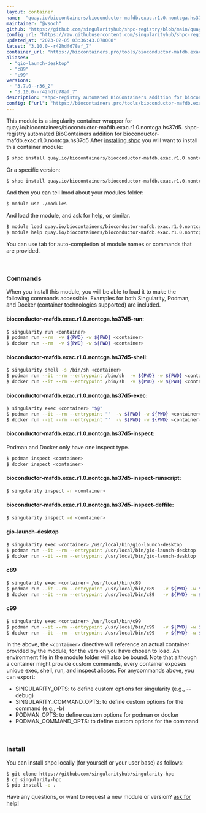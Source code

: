 ```yaml
---
layout: container
name:  "quay.io/biocontainers/bioconductor-mafdb.exac.r1.0.nontcga.hs37d5"
maintainer: "@vsoch"
github: "https://github.com/singularityhub/shpc-registry/blob/main/quay.io/biocontainers/bioconductor-mafdb.exac.r1.0.nontcga.hs37d5/container.yaml"
config_url: "https://raw.githubusercontent.com/singularityhub/shpc-registry/main/quay.io/biocontainers/bioconductor-mafdb.exac.r1.0.nontcga.hs37d5/container.yaml"
updated_at: "2023-02-05 03:36:43.078008"
latest: "3.10.0--r42hdfd78af_7"
container_url: "https://biocontainers.pro/tools/bioconductor-mafdb.exac.r1.0.nontcga.hs37d5"
aliases:
 - "gio-launch-desktop"
 - "c89"
 - "c99"
versions:
 - "3.7.0--r36_2"
 - "3.10.0--r42hdfd78af_7"
description: "shpc-registry automated BioContainers addition for bioconductor-mafdb.exac.r1.0.nontcga.hs37d5"
config: {"url": "https://biocontainers.pro/tools/bioconductor-mafdb.exac.r1.0.nontcga.hs37d5", "maintainer": "@vsoch", "description": "shpc-registry automated BioContainers addition for bioconductor-mafdb.exac.r1.0.nontcga.hs37d5", "latest": {"3.10.0--r42hdfd78af_7": "sha256:336fa7d2138bf6b7eb01f3380de8b821940315e2a4b9d7f016f9c2c616bef2a6"}, "tags": {"3.7.0--r36_2": "sha256:efeadbea4c2aff1fb96ceca69a7ad0e222dbfe12092c14e9b0319a3f314604ce", "3.10.0--r42hdfd78af_7": "sha256:336fa7d2138bf6b7eb01f3380de8b821940315e2a4b9d7f016f9c2c616bef2a6"}, "docker": "quay.io/biocontainers/bioconductor-mafdb.exac.r1.0.nontcga.hs37d5", "aliases": {"gio-launch-desktop": "/usr/local/bin/gio-launch-desktop", "c89": "/usr/local/bin/c89", "c99": "/usr/local/bin/c99"}}
---
```


This module is a singularity container wrapper for quay.io/biocontainers/bioconductor-mafdb.exac.r1.0.nontcga.hs37d5.
shpc-registry automated BioContainers addition for bioconductor-mafdb.exac.r1.0.nontcga.hs37d5
After [installing shpc](#install) you will want to install this container module:


```bash
$ shpc install quay.io/biocontainers/bioconductor-mafdb.exac.r1.0.nontcga.hs37d5
```

Or a specific version:

```bash
$ shpc install quay.io/biocontainers/bioconductor-mafdb.exac.r1.0.nontcga.hs37d5:3.10.0--r42hdfd78af_7
```

And then you can tell lmod about your modules folder:

```bash
$ module use ./modules
```

And load the module, and ask for help, or similar.

```bash
$ module load quay.io/biocontainers/bioconductor-mafdb.exac.r1.0.nontcga.hs37d5/3.10.0--r42hdfd78af_7
$ module help quay.io/biocontainers/bioconductor-mafdb.exac.r1.0.nontcga.hs37d5/3.10.0--r42hdfd78af_7
```

You can use tab for auto-completion of module names or commands that are provided.

<br>

### Commands

When you install this module, you will be able to load it to make the following commands accessible.
Examples for both Singularity, Podman, and Docker (container technologies supported) are included.

#### bioconductor-mafdb.exac.r1.0.nontcga.hs37d5-run:

```bash
$ singularity run <container>
$ podman run --rm  -v ${PWD} -w ${PWD} <container>
$ docker run --rm  -v ${PWD} -w ${PWD} <container>
```

#### bioconductor-mafdb.exac.r1.0.nontcga.hs37d5-shell:

```bash
$ singularity shell -s /bin/sh <container>
$ podman run --it --rm --entrypoint /bin/sh  -v ${PWD} -w ${PWD} <container>
$ docker run --it --rm --entrypoint /bin/sh  -v ${PWD} -w ${PWD} <container>
```

#### bioconductor-mafdb.exac.r1.0.nontcga.hs37d5-exec:

```bash
$ singularity exec <container> "$@"
$ podman run --it --rm --entrypoint ""  -v ${PWD} -w ${PWD} <container> "$@"
$ docker run --it --rm --entrypoint ""  -v ${PWD} -w ${PWD} <container> "$@"
```

#### bioconductor-mafdb.exac.r1.0.nontcga.hs37d5-inspect:

Podman and Docker only have one inspect type.

```bash
$ podman inspect <container>
$ docker inspect <container>
```

#### bioconductor-mafdb.exac.r1.0.nontcga.hs37d5-inspect-runscript:

```bash
$ singularity inspect -r <container>
```

#### bioconductor-mafdb.exac.r1.0.nontcga.hs37d5-inspect-deffile:

```bash
$ singularity inspect -d <container>
```


#### gio-launch-desktop

```bash
$ singularity exec <container> /usr/local/bin/gio-launch-desktop
$ podman run --it --rm --entrypoint /usr/local/bin/gio-launch-desktop   -v ${PWD} -w ${PWD} <container> -c " $@"
$ docker run --it --rm --entrypoint /usr/local/bin/gio-launch-desktop   -v ${PWD} -w ${PWD} <container> -c " $@"
```


#### c89

```bash
$ singularity exec <container> /usr/local/bin/c89
$ podman run --it --rm --entrypoint /usr/local/bin/c89   -v ${PWD} -w ${PWD} <container> -c " $@"
$ docker run --it --rm --entrypoint /usr/local/bin/c89   -v ${PWD} -w ${PWD} <container> -c " $@"
```


#### c99

```bash
$ singularity exec <container> /usr/local/bin/c99
$ podman run --it --rm --entrypoint /usr/local/bin/c99   -v ${PWD} -w ${PWD} <container> -c " $@"
$ docker run --it --rm --entrypoint /usr/local/bin/c99   -v ${PWD} -w ${PWD} <container> -c " $@"
```



In the above, the `<container>` directive will reference an actual container provided
by the module, for the version you have chosen to load. An environment file in the
module folder will also be bound. Note that although a container
might provide custom commands, every container exposes unique exec, shell, run, and
inspect aliases. For anycommands above, you can export:

 - SINGULARITY_OPTS: to define custom options for singularity (e.g., --debug)
 - SINGULARITY_COMMAND_OPTS: to define custom options for the command (e.g., -b)
 - PODMAN_OPTS: to define custom options for podman or docker
 - PODMAN_COMMAND_OPTS: to define custom options for the command

<br>

### Install

You can install shpc locally (for yourself or your user base) as follows:

```bash
$ git clone https://github.com/singularityhub/singularity-hpc
$ cd singularity-hpc
$ pip install -e .
```

Have any questions, or want to request a new module or version? [ask for help!](https://github.com/singularityhub/singularity-hpc/issues)